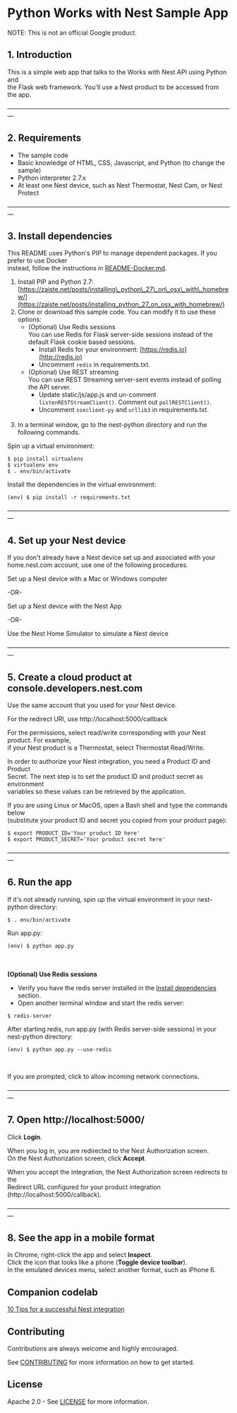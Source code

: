 # Python Works with Nest Sample App


NOTE: This is not an official Google product.

## 1. Introduction

This is a simple web app that talks to the Works with Nest API using Python and  
the Flask web framework. You'll use a Nest product to be accessed from the app.  
   
—————————————————————————————————————

## 2. Requirements

* The sample code
* Basic knowledge of HTML, CSS, Javascript, and Python (to change the sample)
* Python interpreter 2.7.x
* At least one Nest device, such as Nest Thermostat, Nest Cam, or Nest Protect

—————————————————————————————————————

<a name="install"> </a>
## 3. Install dependencies

This README uses Python's PIP to manage dependent packages.  If you prefer to use Docker  
instead, follow the instructions in [README-Docker.md](README-Docker.md).

1. Install PIP and Python 2.7: 
   [https://zaiste.net/posts/installing\_python\_27\_on\_osx\_with\_homebrew/](https://zaiste.net/posts/installing_python_27_on_osx_with_homebrew/)<br/>
1. Clone or download this sample code.  You can modify it to use these options:
   * (Optional) Use Redis sessions  
     You can use Redis for Flask server-side sessions instead of the default Flask cookie based sessions.
     *  Install Redis for your environment: [https://redis.io](http://redis.io)
     *  Uncomment `redis` in requirements.txt.
   * (Optional) Use REST streaming  
     You can use REST Streaming server-sent events instead of polling the API server.  
     *  Update static/js/app.js and un-comment `listenRESTStreamClient()`.  Comment out `pollRESTClient()`.  
     *  Uncomment `sseclient-py` and `urllib3` in requirements.txt.<br/><br/>
1. In a terminal window, go to the nest-python directory and run the following
commands.
 
Spin up a virtual environment:  
```
$ pip install virtualenv
$ virtualenv env
$ . env/bin/activate
```

Install the dependencies in the virtual environment: 
```
(env) $ pip install -r requirements.txt
```

—————————————————————————————————————

## 4. Set up your Nest device

If you don't already have a Nest device set up and associated with your  
home.nest.com account, use one of the following procedures.

Set up a Nest device with a Mac or Windows computer

-OR-

Set up a Nest device with the Nest App

-OR- 

Use the Nest Home Simulator to simulate a Nest device

—————————————————————————————————————

## 5. Create a cloud product at console.developers.nest.com

Use the same account that you used for your Nest device. 

For the redirect URI, use http://localhost:5000/callback

For the permissions, select read/write corresponding with your Nest product. For 
example,  
if your Nest product is a Thermostat, select Thermostat Read/Write.

In order to authorize your Nest integration, you need a Product ID and Product  
Secret. The next step is to set the product ID and product secret as environment  
variables so these values can be retrieved by the application.

If you are using Linux or MacOS, open a Bash shell and type the commands below  
(substitute your product ID and secret you copied from your product page):

```
$ export PRODUCT_ID='Your product ID here'
$ export PRODUCT_SECRET='Your product secret here'
```

—————————————————————————————————————

## 6. Run the app

If it's not already running, spin up the virtual environment in your nest-python directory:


```
$ . env/bin/activate
```

Run app.py:


```
(env) $ python app.py
``` 

<br/><br/>
**(Optional) Use Redis sessions**  
* Verify you have the redis server installed in the [Install dependencies](#install) section.
* Open another terminal window and start the redis server:
```
$ redis-server
```
After starting redis, run app.py (with Redis server-side sessions) in your nest-python directory:
```
(env) $ python app.py --use-redis
```  
<br/>


If you are prompted, click to allow incoming network connections.

—————————————————————————————————————

## 7. Open http://localhost:5000/

Click **Login**.

When you log in, you are redirected to the Nest Authorization screen.  
On the Nest Authorization screen, click **Accept**.

When you accept the integration, the Nest Authorization screen redirects to the  
Redirect URL configured for your product integration 
(http://localhost:5000/callback).

—————————————————————————————————————

## 8. See the app in a mobile format

In Chrome, right-click the app and select **Inspect**.  
Click the icon that looks like a phone (**Toggle device toolbar**).  
In the emulated devices menu, select another format, such as iPhone 6.

## Companion codelab

[10 Tips for a successful Nest
integration](https://codelabs.developers.google.com/codelabs/nest-ten-tips-for-success)
   
## Contributing

Contributions are always welcome and highly encouraged.

See [CONTRIBUTING](CONTRIBUTING.md) for more information on how to get started.

## License

Apache 2.0 - See [LICENSE](LICENSE) for more information.
